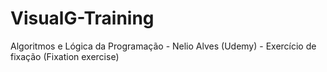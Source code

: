 # VisualG-Training
Algoritmos e Lógica da Programação - Nelio Alves (Udemy) - Exercício de fixação (Fixation exercise)
